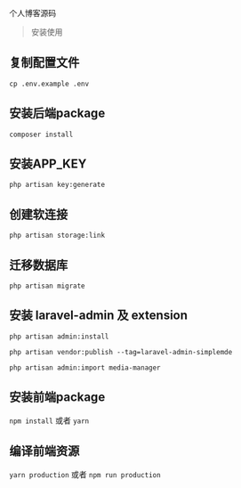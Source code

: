 个人博客源码

>安装使用

## 复制配置文件
`cp .env.example .env`

## 安装后端package

`composer install`

## 安装APP_KEY

`php artisan key:generate`

## 创建软连接

`php artisan storage:link`

## 迁移数据库

`php artisan migrate`

## 安装 laravel-admin 及 extension

`php artisan admin:install`

`php artisan vendor:publish --tag=laravel-admin-simplemde`

`php artisan admin:import media-manager`

## 安装前端package

`npm install` 或者 `yarn`

## 编译前端资源
`yarn production` 或者 `npm run production`

